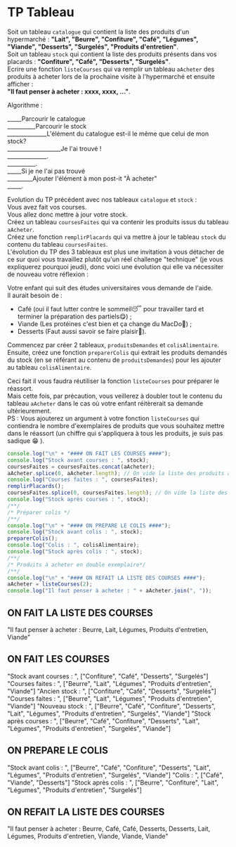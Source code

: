 # TP Tableau

Soit un tableau `catalogue` qui contient la liste des produits d'un hypermarché :
**"Lait", "Beurre", "Confiture", "Café", "Légumes", "Viande", "Desserts", "Surgelés", "Produits d'entretien"**.  
Soit un tableau `stock` qui contient la liste des produits présents dans vos placards :
**"Confiture", "Café", "Desserts", "Surgelés"**.  
Ecrire une fonction `listeCourses` qui va remplir un tableau `aAcheter` des produits à acheter lors de la prochaine visite à l'hypermarché et ensuite afficher :  
**"Il faut penser à acheter : xxxx, xxxx, …"**.

Algorithme :  

_____Parcourir le catalogue  
__________Parcourir le stock  
______________L'élément du catalogue est-il le même que celui de mon stock?  
___________________Je l'ai trouvé !  
______________.  
__________.  
_____Si je ne l'ai pas trouvé  
_________Ajouter l'élément à mon post-it "À acheter"  
_____.  

Evolution du TP précédent avec nos tableaux `catalogue` et `stock` :  
Vous avez fait vos courses.  
Vous allez donc mettre à jour votre stock.  
Créez un tableau `coursesFaites` qui va contenir les produits issus du tableau `aAcheter`.  
Créez une fonction `remplirPlacards` qui va mettre à jour le tableau `stock` du contenu du tableau `coursesFaites`.  
L'évolution du TP des 3 tableaux est plus une invitation à vous détacher de ce sur quoi vous travaillez plutôt qu'un réel challenge "technique" (je vous expliquerez pourquoi jeudi), donc voici une évolution qui elle va nécessiter de nouveau votre réflexion :  

Votre enfant qui suit des études universitaires vous demande de l'aide.  
Il aurait besoin de :  

- Café (oui il faut lutter contre le sommeil😴 pour travailler tard et terminer la préparation des partiels😋) ;
- Viande (Les protéines c'est bien et ça change du MacDo🍔) ;
- Desserts (Faut aussi savoir se faire plaisir🥮).  

Commencez par créer 2 tableaux, `produitsDemandes` et `colisAlimentaire`.  
Ensuite, créez une fonction `preparerColis` qui extrait les produits demandés du stock (en se référant au contenu de `produitsDemandes`) pour les ajouter au tableau `colisAlimentaire`.  

Ceci fait il vous faudra réutiliser la fonction `listeCourses` pour préparer le réassort.  
Mais cette fois, par précaution, vous veillerez à doubler tout le contenu du tableau `aAcheter` dans le cas où votre enfant réitèrerait sa demande ultérieurement.  
PS : Vous ajouterez un argument à votre fonction `listeCourses` qui contiendra le nombre d'exemplaires de produits que vous souhaitez mettre dans le réassort (un chiffre qui s'appliquera à tous les produits, je suis pas sadique 😁 ).  

```js
console.log("\n" + "#### ON FAIT LES COURSES ####");
console.log("Stock avant courses : ", stock);
coursesFaites = coursesFaites.concat(aAcheter);
aAcheter.splice(0, aAcheter.length); // On vide la liste des produits à acheter
console.log("Courses faites : ", coursesFaites);
remplirPlacards();
coursesFaites.splice(0, coursesFaites.length); // On vide la liste des courses faites
console.log("Stock après courses : ", stock);
/**/
/* Préparer colis */
/**/
console.log("\n" + "#### ON PREPARE LE COLIS ####");
console.log("Stock avant colis : ", stock);
preparerColis();
console.log("Colis : ", colisAlimentaire);
console.log("Stock après colis : ", stock);
/**/
/* Produits à acheter en double exemplaire*/
/**/
console.log("\n" + "#### ON REFAIT LA LISTE DES COURSES ####");
aAcheter = listeCourses(2);
console.log("Il faut penser à acheter : " + aAcheter.join(", "));
```

## ON FAIT LA LISTE DES COURSES

"Il faut penser à acheter : Beurre, Lait, Légumes, Produits d'entretien, Viande"

## ON FAIT LES COURSES

"Stock avant courses : ", ["Confiture", "Café", "Desserts", "Surgelés"]
"Courses faites : ", ["Beurre", "Lait", "Légumes", "Produits d'entretien", "Viande"]
"Ancien stock : ", ["Confiture", "Café", "Desserts", "Surgelés"]
"Courses faites : ", ["Beurre", "Lait", "Légumes", "Produits d'entretien", "Viande"]
"Nouveau stock : ", ["Beurre", "Café", "Confiture", "Desserts", "Lait", "Légumes", "Produits d'entretien", "Surgelés", "Viande"]
"Stock après courses : ", ["Beurre", "Café", "Confiture", "Desserts", "Lait", "Légumes", "Produits d'entretien", "Surgelés", "Viande"]

## ON PREPARE LE COLIS

"Stock avant colis : ", ["Beurre", "Café", "Confiture", "Desserts", "Lait", "Légumes", "Produits d'entretien", "Surgelés", "Viande"]
"Colis : ", ["Café", "Viande", "Desserts"]
"Stock après colis : ", ["Beurre", "Confiture", "Lait", "Légumes", "Produits d'entretien", "Surgelés"]

## ON REFAIT LA LISTE DES COURSES

"Il faut penser à acheter : Beurre, Café, Café, Desserts, Desserts, Lait, Légumes, Produits d'entretien, Viande, Viande, Viande"
